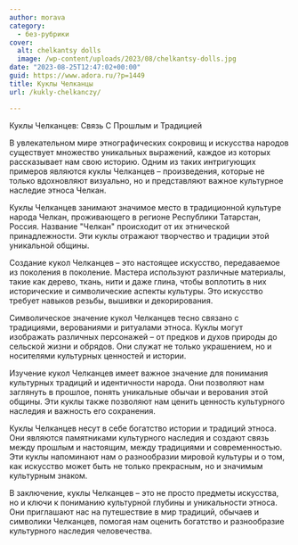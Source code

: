 ```yaml
---
author: morava
category:
  - без-рубрики
cover:
  alt: chelkantsy dolls
  image: /wp-content/uploads/2023/08/chelkantsy-dolls.jpg
date: "2023-08-25T12:47:02+00:00"
guid: https://www.adora.ru/?p=1449
title: Куклы Челканцы
url: /kukly-chelkanczy/

---
```

Куклы Челканцев: Связь С Прошлым и Традицией

В увлекательном мире этнографических сокровищ и искусства народов существует множество уникальных выражений, каждое из которых рассказывает нам свою историю. Одним из таких интригующих примеров являются куклы Челканцев – произведения, которые не только вдохновляют визуально, но и представляют важное культурное наследие этноса Челкан.

Куклы Челканцев занимают значимое место в традиционной культуре народа Челкан, проживающего в регионе Республики Татарстан, Россия. Название "Челкан" происходит от их этнической принадлежности. Эти куклы отражают творчество и традиции этой уникальной общины.

Создание кукол Челканцев – это настоящее искусство, передаваемое из поколения в поколение. Мастера используют различные материалы, такие как дерево, ткань, нити и даже глина, чтобы воплотить в них исторические и символические аспекты культуры. Это искусство требует навыков резьбы, вышивки и декорирования.

Символическое значение кукол Челканцев тесно связано с традициями, верованиями и ритуалами этноса. Куклы могут изображать различных персонажей – от предков и духов природы до сельской жизни и обрядов. Они служат не только украшением, но и носителями культурных ценностей и истории.

Изучение кукол Челканцев имеет важное значение для понимания культурных традиций и идентичности народа. Они позволяют нам заглянуть в прошлое, понять уникальные обычаи и верования этой общины. Эти куклы также позволяют нам ценить ценность культурного наследия и важность его сохранения.

Куклы Челканцев несут в себе богатство истории и традиций этноса. Они являются памятниками культурного наследия и создают связь между прошлым и настоящим, между традициями и современностью. Эти куклы напоминают нам о разнообразии мировой культуры и о том, как искусство может быть не только прекрасным, но и значимым культурным знаком.

В заключение, куклы Челканцев – это не просто предметы искусства, но и ключи к пониманию культурной глубины и уникальности этноса. Они приглашают нас на путешествие в мир традиций, обычаев и символики Челканцев, помогая нам оценить богатство и разнообразие культурного наследия человечества.
